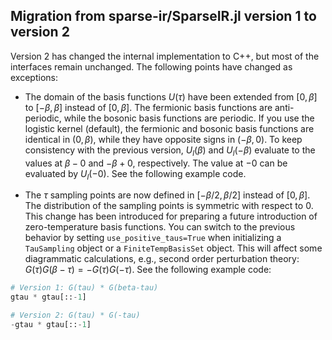 ## Migration from sparse-ir/SparseIR.jl version 1 to version 2

Version 2 has changed the internal implementation to C++, but most of the interfaces remain unchanged.
The following points have changed as exceptions:

- The domain of the basis functions $U(\tau)$ have been extended from $[0, \beta]$ to $[-\beta, \beta]$ instead of $[0, \beta]$. The fermionic basis functions are anti-periodic, while the bosonic basis functions are periodic. If you use the logistic kernel (default), the fermionic and bosonic basis functions are identical in $(0, \beta)$, while they have opposite signs in $(-\beta, 0)$. To keep consistency with the previous version, $U_l(\beta)$ and $U_l(-\beta)$ evaluate to the values at $\beta-0$ and $-\beta+0$, respectively. The value at $-0$ can be evaluated by $U_l(-0)$. See the following example code.

- The $\tau$ sampling points are now defined in $[-\beta/2, \beta/2]$ instead of $[0, \beta]$. The distribution of the sampling points is symmetric with respect to $0$. This change has been introduced for preparing a future introduction of zero-temperature basis functions. You can switch to the previous behavior by setting `use_positive_taus=True` when initializing a `TauSampling` object or a `FiniteTempBasisSet` object. This will affect some diagrammatic calculations, e.g., second order perturbation theory: $G(\tau)G(\beta-\tau) = - G(\tau)G(-\tau)$. See the following example code:

```Python
# Version 1: G(tau) * G(beta-tau)
gtau * gtau[::-1]

# Version 2: G(tau) * G(-tau)
-gtau * gtau[::-1]
```